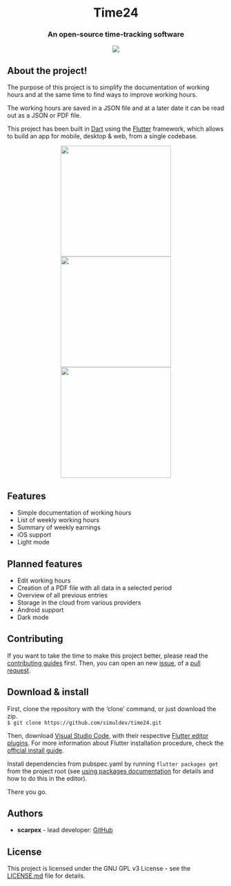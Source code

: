 <h1 align="center">Time24</h1>
<h3 align="center">An open-source time-tracking software</h3>

<p align="center">
    <a href="https://discord.gg/AKvf6s7xBX">
        <img src="https://img.shields.io/discord/837991637148893194?style=flat-square">
    </a>
</p>

## About the project!

The purpose of this project is to simplify the documentation of working hours and at the same time to find ways to improve working hours. 

The working hours are saved in a JSON file and at a later date it can be read out as a JSON or PDF file.

This project has been built in [Dart](https://dart.dev/) using the [Flutter](https://flutter.io/) framework, which allows to build an app for mobile, desktop & web, from a single codebase.

<p align="center">
  <img src="https://github.com/simuldev/time24/blob/dev/screenshots/home.png" width="256" hspace="4">
  <img src="https://github.com/simuldev/time24/blob/dev/screenshots/add_time_stamp.png" width="256" hspace="4">
  <img src="https://github.com/simuldev/time24/blob/dev/screenshots/settings.png" width="256" hspace="4">
</p>

## Features

- Simple documentation of working hours
- List of weekly working hours
- Summary of weekly earnings
- iOS support
- Light mode

## Planned features

- Edit working hours
- Creation of a PDF file with all data in a selected period
- Overview of all previous entries
- Storage in the cloud from various providers
- Android support
- Dark mode

## Contributing

If you want to take the time to make this project better, please read the [contributing guides](https://github.com/simuldev/time24/blob/master/CONTRIBUTING.md) first. Then, you can open an new [issue](https://github.com/simuldev/time24/issues/new), of a [pull request](https://github.com/simuldev/time24/compare).

## Download & install
First, clone the repository with the ‘clone’ command, or just download the zip.  
`$ git clone https://github.com/simuldev/time24.git`

Then, download  [Visual Studio Code](https://code.visualstudio.com/), with their respective  [Flutter editor plugins](https://flutter.io/get-started/editor/). For more information about Flutter installation procedure, check the  [official install guide](https://flutter.io/get-started/install/).

Install dependencies from pubspec.yaml by running  `flutter packages get`  from the project root (see  [using packages documentation](https://flutter.io/using-packages/#adding-a-package-dependency-to-an-app)  for details and how to do this in the editor).

There you go.

## Authors
- **scarpex** - lead developer: [GitHub](https://github.com/scarpex)

## License

This project is licensed under the GNU GPL v3 License - see the  [LICENSE.md](https://github.com/simuldev/time24/blob/dev/LICENSE.md)  file for details.


